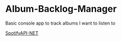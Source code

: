 # Album-Backlog-Manager
Basic console app to track albums I want to listen to

[SpotifyAPI-NET](https://github.com/JohnnyCrazy/SpotifyAPI-NET)
